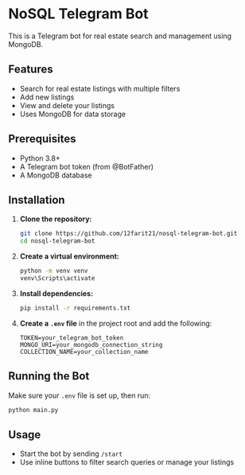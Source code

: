 # NoSQL Telegram Bot

This is a Telegram bot for real estate search and management using MongoDB.

## Features
- Search for real estate listings with multiple filters
- Add new listings
- View and delete your listings
- Uses MongoDB for data storage

## Prerequisites
- Python 3.8+
- A Telegram bot token (from @BotFather)
- A MongoDB database

## Installation

1. **Clone the repository:**
   ```bash
   git clone https://github.com/12farit21/nosql-telegram-bot.git
   cd nosql-telegram-bot
   ```

2. **Create a virtual environment:**
   ```bash
   python -m venv venv
   venv\Scripts\activate
   ```

3. **Install dependencies:**
   ```bash
   pip install -r requirements.txt
   ```

4. **Create a `.env` file** in the project root and add the following:
   ```env
   TOKEN=your_telegram_bot_token
   MONGO_URI=your_mongodb_connection_string
   COLLECTION_NAME=your_collection_name
   ```

## Running the Bot

Make sure your `.env` file is set up, then run:
```bash
python main.py
```

## Usage
- Start the bot by sending `/start`
- Use inline buttons to filter search queries or manage your listings


